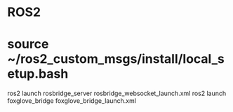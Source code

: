 
# ROS2 
# source ~/ros2_custom_msgs/install/local_setup.bash 


ros2 launch rosbridge_server rosbridge_websocket_launch.xml
ros2 launch foxglove_bridge foxglove_bridge_launch.xml
